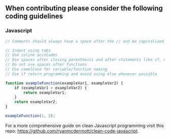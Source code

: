 ## When contributing please consider the following coding guidelines

### Javascript
```Javascript
// Comments should always have a space after the // and be capitalized at the start

// Indent using tabs
// Use inline accolades
// Use spaces after closing parenthesis and after statements like if, else, for etc.
// Do not use spaces after functions
// Use camelCase for variable/function naming
// Use if return programming and avoid using else whenever possible

function exampleFunction(exampleVar1, exampleVar2) {
    if (exampleVar1 > exampleVar2) {
        return exampleVar1;
    }
    return exampleVar2;
}

exampleFunction(1, 2);
```

For a more comprehensive guide on clean Javascript programming visit this repo: https://github.com/ryanmcdermott/clean-code-javascript.
